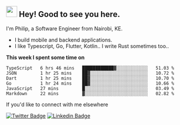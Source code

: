 <h2><img src="https://slackmojis.com/emojis/3643-cool-doge/download" width="30"/> Hey! Good to see you here.</h2>

<p>I'm Philip, a Software Engineer from Nairobi, KE. 

- I build mobile and backend applications.
- I like Typescript, Go, Flutter, Kotlin.. I write Rust sometimes too..</p>

**This week I spent some time on**
<!--START_SECTION:waka-->

```text
TypeScript   6 hrs 46 mins   ████████████▓░░░░░░░░░░░░   51.03 %
JSON         1 hr 25 mins    ██▓░░░░░░░░░░░░░░░░░░░░░░   10.72 %
Dart         1 hr 25 mins    ██▓░░░░░░░░░░░░░░░░░░░░░░   10.70 %
Go           1 hr 24 mins    ██▓░░░░░░░░░░░░░░░░░░░░░░   10.66 %
JavaScript   27 mins         █░░░░░░░░░░░░░░░░░░░░░░░░   03.49 %
Markdown     22 mins         ▓░░░░░░░░░░░░░░░░░░░░░░░░   02.82 %
```

<!--END_SECTION:waka-->

If you'd like to connect with me elsewhere

[![Twitter Badge](https://img.shields.io/badge/-Twitter-1ca0f1?style=flat-square&labelColor=1ca0f1&logo=twitter&logoColor=white&link=https://twitter.com/_diogorodrigues)](https://twitter.com/kimathiphil)  [![Linkedin Badge](https://img.shields.io/badge/-LinkedIn-blue?style=flat-square&logo=Linkedin&logoColor=white&link=https://www.linkedin.com/in/philip-kimathi-2604a9114/)](https://www.linkedin.com/in/philip-kimathi-2604a9114/)
